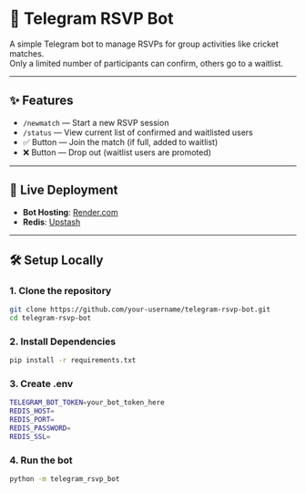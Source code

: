 # 🏏 Telegram RSVP Bot

A simple Telegram bot to manage RSVPs for group activities like cricket matches.  
Only a limited number of participants can confirm, others go to a waitlist.

---

## ✨ Features

- `/newmatch` — Start a new RSVP session
- `/status` — View current list of confirmed and waitlisted users
- ✅ Button — Join the match (if full, added to waitlist)
- ❌ Button — Drop out (waitlist users are promoted)

---

## 🚀 Live Deployment

- **Bot Hosting**: [Render.com](https://render.com/)
- **Redis**: [Upstash](https://upstash.com/)

---

## 🛠️ Setup Locally

### 1. Clone the repository

```bash
git clone https://github.com/your-username/telegram-rsvp-bot.git
cd telegram-rsvp-bot
```

### 2. Install Dependencies

```bash
pip install -r requirements.txt
```

### 3. Create .env

```bash
TELEGRAM_BOT_TOKEN=your_bot_token_here
REDIS_HOST=
REDIS_PORT=
REDIS_PASSWORD=
REDIS_SSL=
```

### 4. Run the bot

```bash
python -m telegram_rsvp_bot
```
